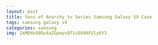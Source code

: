 ```yaml
---
layout: post
title: Sons of Anarchy tv Series Samsung Galaxy S9 Case
tags: samsung galaxy s9
categories: samsung
img: 1kMDdx88Qu4aZGpmyxQf1cQX9AFUly6Y3
---
```

